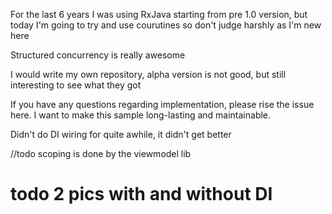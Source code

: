 For the last 6 years I was using RxJava starting from pre 1.0 version, but today I'm going to try and use courutines so don't judge harshly as I'm new here

Structured concurrency is really awesome


I would write my own repository, alpha version is not good, but still interesting to see what they got


If you have any questions regarding implementation, please rise the issue here. I want to make this sample long-lasting and maintainable.


Didn't do DI wiring for quite awhile, it didn't get better

//todo scoping is done by the viewmodel lib


# todo 2 pics with and without DI